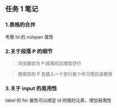 ## 任务 1 笔记

### 1.表格的合并

考察 td 的 colspan 属性

### 2.关于段落 P 的细节

> 浏览器会为 P 段落前后增加空行

> 使用空的 P 去插入一个空行是个坏习惯应该使用<br />

### 3.关于 input 的易用性

label 的 for 属性可以绑定 id 同值的元素，增加易用性
